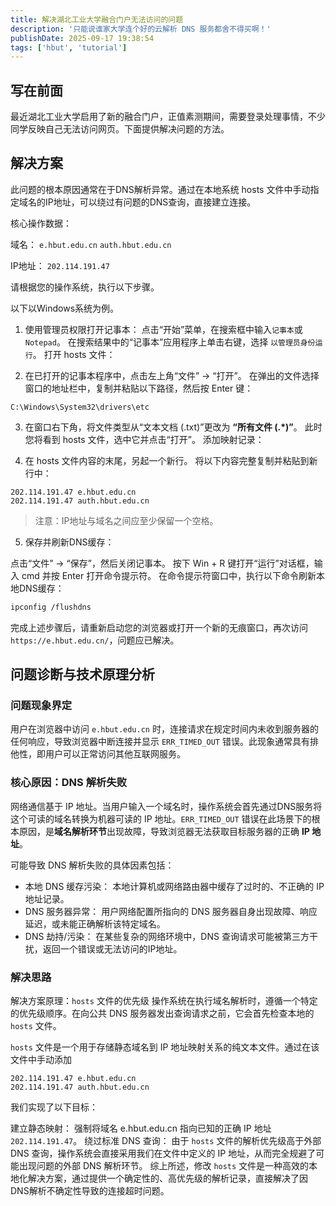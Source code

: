 ```yaml
---
title: 解决湖北工业大学融合门户无法访问的问题
description: '只能说谁家大学连个好的云解析 DNS 服务都舍不得买啊！'
publishDate: 2025-09-17 19:38:54
tags: ['hbut', 'tutorial']
---
```


## 写在前面

最近湖北工业大学启用了新的融合门户，正值素测期间，需要登录处理事情，不少同学反映自己无法访问网页。下面提供解决问题的方法。


## 解决方案

此问题的根本原因通常在于DNS解析异常。通过在本地系统 hosts 文件中手动指定域名的IP地址，可以绕过有问题的DNS查询，直接建立连接。

核心操作数据：

域名： `e.hbut.edu.cn` `auth.hbut.edu.cn`

IP地址： `202.114.191.47`

请根据您的操作系统，执行以下步骤。

以下以Windows系统为例。

1. 使用管理员权限打开记事本：
点击“开始”菜单，在搜索框中输入`记事本`或`Notepad`。
在搜索结果中的“记事本”应用程序上单击右键，选择 `以管理员身份运行`。
打开 hosts 文件：

2. 在已打开的记事本程序中，点击左上角“文件” -> “打开”。
在弹出的文件选择窗口的地址栏中，复制并粘贴以下路径，然后按 Enter 键：

```
C:\Windows\System32\drivers\etc
```

3. 在窗口右下角，将文件类型从“文本文档 (.txt)”更改为 **“所有文件 (.*)”**。
此时您将看到 hosts 文件，选中它并点击“打开”。
添加映射记录：

4. 在 hosts 文件内容的末尾，另起一个新行。
将以下内容完整复制并粘贴到新行中：
```
202.114.191.47 e.hbut.edu.cn
202.114.191.47 auth.hbut.edu.cn
```
>注意：IP地址与域名之间应至少保留一个空格。

5. 保存并刷新DNS缓存：

点击“文件” -> “保存”，然后关闭记事本。
按下 Win + R 键打开“运行”对话框，输入 cmd 并按 Enter 打开命令提示符。
在命令提示符窗口中，执行以下命令刷新本地DNS缓存：

```bash
ipconfig /flushdns
```

完成上述步骤后，请重新启动您的浏览器或打开一个新的无痕窗口，再次访问 `https://e.hbut.edu.cn/`，问题应已解决。

## 问题诊断与技术原理分析
### 问题现象界定
用户在浏览器中访问 `e.hbut.edu.cn` 时，连接请求在规定时间内未收到服务器的任何响应，导致浏览器中断连接并显示 `ERR_TIMED_OUT` 错误。此现象通常具有排他性，即用户可以正常访问其他互联网服务。

### 核心原因：DNS 解析失败
网络通信基于 IP 地址。当用户输入一个域名时，操作系统会首先通过DNS服务将这个可读的域名转换为机器可读的 IP 地址。`ERR_TIMED_OUT` 错误在此场景下的根本原因，是**域名解析环节**出现故障，导致浏览器无法获取目标服务器的正确 **IP 地址**。

可能导致 DNS 解析失败的具体因素包括：

- 本地 DNS 缓存污染： 本地计算机或网络路由器中缓存了过时的、不正确的 IP 地址记录。
- DNS 服务器异常： 用户网络配置所指向的 DNS 服务器自身出现故障、响应延迟，或未能正确解析该特定域名。
- DNS 劫持/污染： 在某些复杂的网络环境中，DNS 查询请求可能被第三方干扰，返回一个错误或无法访问的IP地址。

### 解决思路
解决方案原理：`hosts` 文件的优先级
操作系统在执行域名解析时，遵循一个特定的优先级顺序。在向公共 DNS 服务器发出查询请求之前，它会首先检查本地的 `hosts` 文件。

`hosts` 文件是一个用于存储静态域名到 IP 地址映射关系的纯文本文件。通过在该文件中手动添加
~~~
202.114.191.47 e.hbut.edu.cn
202.114.191.47 auth.hbut.edu.cn

~~~
我们实现了以下目标：

建立静态映射： 强制将域名 e.hbut.edu.cn 指向已知的正确 IP 地址 `202.114.191.47`。
绕过标准 DNS 查询： 由于 `hosts` 文件的解析优先级高于外部 DNS 查询，操作系统会直接采用我们在文件中定义的 IP 地址，从而完全规避了可能出现问题的外部 DNS 解析环节。
综上所述，修改 `hosts` 文件是一种高效的本地化解决方案，通过提供一个确定性的、高优先级的解析记录，直接解决了因DNS解析不确定性导致的连接超时问题。